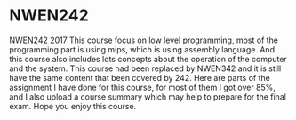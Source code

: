 # NWEN242
NWEN242 2017
This course focus on low level programming, most of the programming part is using mips, which is using assembly language. And this 
course also includes lots concepts about the operation of the computer and the system.
This course had been replaced by NWEN342 and it is still have the same content that been covered by 242. 
Here are parts of the assignment I have done for this course, for most of them I got over 85%, and I also upload a course summary 
which may help to prepare for the final exam. Hope you enjoy this course.
